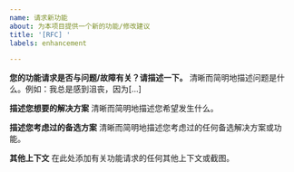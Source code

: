 ```yaml
---
name: 请求新功能
about: 为本项目提供一个新的功能/修改建议
title: '[RFC] '
labels: enhancement

---
```


**您的功能请求是否与问题/故障有关？请描述一下。**
清晰而简明地描述问题是什么。例如：我总是感到沮丧，因为[...]

**描述您想要的解决方案**
清晰而简明地描述您希望发生什么。

**描述您考虑过的备选方案**
清晰而简明地描述您考虑过的任何备选解决方案或功能。

**其他上下文**
在此处添加有关功能请求的任何其他上下文或截图。
